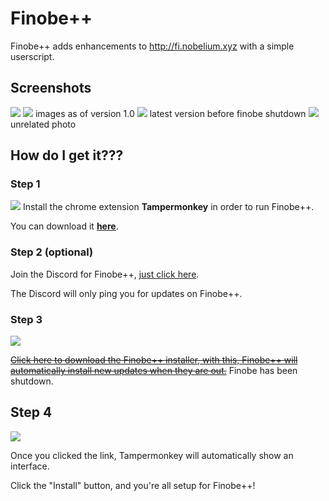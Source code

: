 # Finobe++
Finobe++ adds enhancements to http://fi.nobelium.xyz with a simple userscript.

## Screenshots
![](http://i.imgur.com/VkhNugd.png)
![](http://i.imgur.com/Vqsw0wj.png)
images as of version 1.0
![](http://i.imgur.com/UZUcRYG.png)
latest version before finobe shutdown
![](http://i.imgur.com/53DkkDH.png)
unrelated photo

## How do I get it???
### Step 1
![](http://i.imgur.com/MRB3774.png)
Install the chrome extension **Tampermonkey** in order to run Finobe++.

You can download it **[here](https://chrome.google.com/webstore/detail/tampermonkey/dhdgffkkebhmkfjojejmpbldmpobfkfo?hl=en)**.

### Step 2 (optional)
Join the Discord for Finobe++, [just click here](https://discord.gg/UzPTusy).

The Discord will only ping you for updates on Finobe++.

### Step 3
![](http://i.imgur.com/AJDu9zq.png)

~~[Click here to download the Finobe++ installer, with this, Finobe++ will automatically install new updates when they are out.](https://github.com/jadc/finobeplusplus/raw/master/downloads/Finobe%2B%2B%20Installer.user.js)~~
Finobe has been shutdown.

## Step 4
![](http://i.imgur.com/swUDLNw.png)

Once you clicked the link, Tampermonkey will automatically show an interface.

Click the "Install" button, and you're all setup for Finobe++!
